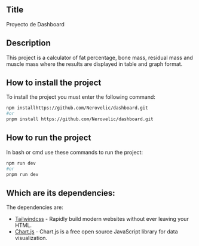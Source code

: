 ## Title
Proyecto de Dashboard

## Description

This project is a calculator of fat percentage, bone mass, residual mass and muscle mass where the results are displayed in table and graph format.

## How to install the project
To install the project you must enter the following command:

```bash or cmd 
npm installhttps://github.com/Nerovelic/dashboard.git
#or
pnpm install https://github.com/Nerovelic/dashboard.git
```

## How to run the project
In bash or cmd use these commands to run the project:
```bash or cmd 
npm run dev
#or
pnpm run dev
```

## Which are its dependencies:
The dependencies are:
- [Tailwindcss](https://tailwindcss.com/) - Rapidly build modern websites without ever leaving your HTML.
- [Chart.js](https://www.chartjs.org/docs/latest/getting-started/installation.html) - Chart.js is a free open source JavaScript library for data visualization.
